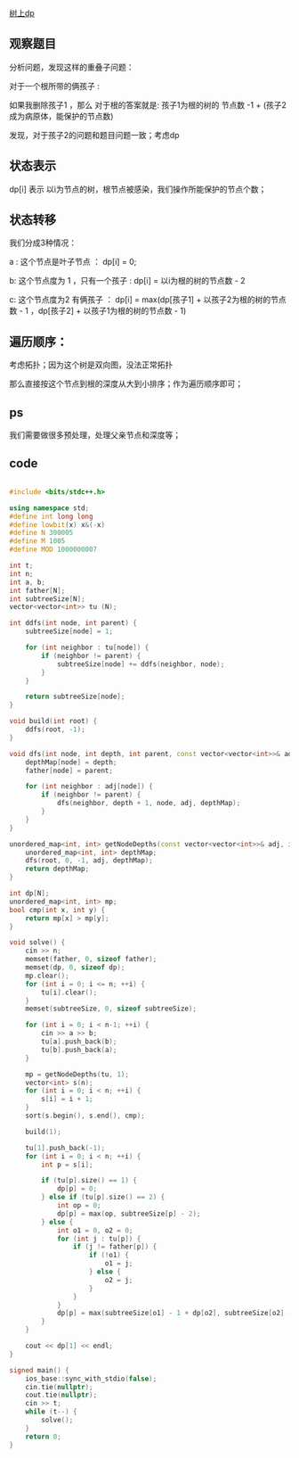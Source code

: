 <!--
 * @Author: Z-Es-0 141395766+Z-Es-0@users.noreply.github.com
 * @Date: 2024-08-05 11:49:47
 * @LastEditors: Z-Es-0 141395766+Z-Es-0@users.noreply.github.com
 * @LastEditTime: 2024-08-05 12:07:22
 * @FilePath: \Algorithm-learning-and-communication\24暑假集训\暑假\8-5.md
 * @Description: 这是默认设置,请设置`customMade`, 打开koroFileHeader查看配置 进行设置: https://github.com/OBKoro1/koro1FileHeader/wiki/%E9%85%8D%E7%BD%AE
-->
[树上dp](https://codeforces.com/contest/1689/problem/C)

## 观察题目

分析问题，发现这样的重叠子问题：

对于一个根所带的俩孩子 :

如果我删除孩子1 ，那么 对于根的答案就是: 孩子1为根的树的 节点数 -1 + (孩子2 成为病原体，能保护的节点数)

发现，对于孩子2的问题和题目问题一致；考虑dp

## 状态表示

dp[i] 表示 以i为节点的树，根节点被感染，我们操作所能保护的节点个数；

## 状态转移

我们分成3种情况：

a : 这个节点是叶子节点 ： dp[i] = 0;

b: 这个节点度为 1 ，只有一个孩子 : dp[i] = 以i为根的树的节点数 - 2

c: 这个节点度为2 有俩孩子 ： dp[i] = max(dp[孩子1] + 以孩子2为根的树的节点数 - 1 ，dp[孩子2] + 以孩子1为根的树的节点数 - 1)

## 遍历顺序：

考虑拓扑；因为这个树是双向图，没法正常拓扑

那么直接按这个节点到根的深度从大到小排序；作为遍历顺序即可；

## ps

我们需要做很多预处理，处理父亲节点和深度等；

## code

```cpp

#include <bits/stdc++.h>

using namespace std;
#define int long long
#define lowbit(x) x&(-x)
#define N 300005
#define M 1005
#define MOD 1000000007

int t;
int n;
int a, b;
int father[N];
int subtreeSize[N];
vector<vector<int>> tu (N);

int ddfs(int node, int parent) {
    subtreeSize[node] = 1;

    for (int neighbor : tu[node]) {
        if (neighbor != parent) {
            subtreeSize[node] += ddfs(neighbor, node);
        }
    }

    return subtreeSize[node];
}

void build(int root) {
    ddfs(root, -1);
}

void dfs(int node, int depth, int parent, const vector<vector<int>>& adj, unordered_map<int, int>& depthMap) {
    depthMap[node] = depth;
    father[node] = parent;

    for (int neighbor : adj[node]) {
        if (neighbor != parent) {
            dfs(neighbor, depth + 1, node, adj, depthMap);
        }
    }
}

unordered_map<int, int> getNodeDepths(const vector<vector<int>>& adj, int root) {
    unordered_map<int, int> depthMap;
    dfs(root, 0, -1, adj, depthMap);
    return depthMap;
}

int dp[N];
unordered_map<int, int> mp;
bool cmp(int x, int y) {
    return mp[x] > mp[y];
}

void solve() {
    cin >> n;
    memset(father, 0, sizeof father);
    memset(dp, 0, sizeof dp);
    mp.clear();
    for (int i = 0; i <= n; ++i) {
        tu[i].clear(); 
    }
    memset(subtreeSize, 0, sizeof subtreeSize);

    for (int i = 0; i < n-1; ++i) {
        cin >> a >> b;
        tu[a].push_back(b);
        tu[b].push_back(a);
    }

    mp = getNodeDepths(tu, 1);
    vector<int> s(n);
    for (int i = 0; i < n; ++i) {
        s[i] = i + 1;
    }
    sort(s.begin(), s.end(), cmp);

    build(1);

    tu[1].push_back(-1);
    for (int i = 0; i < n; ++i) {
        int p = s[i];

        if (tu[p].size() == 1) {
            dp[p] = 0;
        } else if (tu[p].size() == 2) {
            int op = 0;
            dp[p] = max(op, subtreeSize[p] - 2);
        } else {
            int o1 = 0, o2 = 0;
            for (int j : tu[p]) {
                if (j != father[p]) {
                    if (!o1) {
                        o1 = j;
                    } else {
                        o2 = j;
                    }
                }
            }
            dp[p] = max(subtreeSize[o1] - 1 + dp[o2], subtreeSize[o2] - 1 + dp[o1]);
        }
    }

    cout << dp[1] << endl;
}

signed main() {
    ios_base::sync_with_stdio(false);
    cin.tie(nullptr);
    cout.tie(nullptr);
    cin >> t;
    while (t--) {
        solve();
    }
    return 0;
}
```